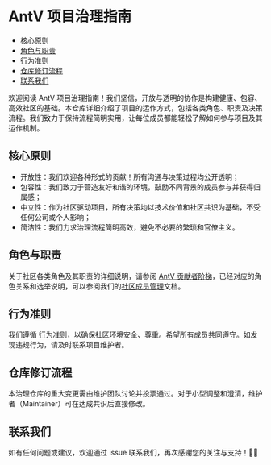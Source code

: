 # AntV 项目治理指南

- [核心原则](#核心原则)
- [角色与职责](#角色与职责)
- [行为准则](#行为准则)
- [仓库修订流程](#仓库修订流程)
- [联系我们](#联系我们)

欢迎阅读 AntV 项目治理指南！我们坚信，开放与透明的协作是构建健康、包容、高效社区的基础。本仓库详细介绍了项目的运作方式，包括各类角色、职责及决策流程。我们致力于保持流程简明实用，让每位成员都能轻松了解如何参与项目及其运作机制。

## 核心原则

- 开放性：我们欢迎各种形式的贡献！所有沟通与决策过程均公开透明；
- 包容性：我们致力于营造友好和谐的环境，鼓励不同背景的成员参与并获得归属感；
- 中立性：作为社区驱动项目，所有决策均以技术价值和社区共识为基础，不受任何公司或个人影响；
- 简洁性：我们力求治理流程简明高效，避免不必要的繁琐和官僚主义。

## 角色与职责

关于社区各类角色及其职责的详细说明，请参阅 [AntV 贡献者阶梯](CONTRIBUTOR_LADDER.md)，已经对应的角色关系和选举说明，可以参阅我们的[社区成员管理](COMMUNITY_MEMBERSHIP.md)文档。

## 行为准则

我们遵循 [行为准则](CODE_OF_CONDUCT.md)，以确保社区环境安全、尊重。希望所有成员共同遵守。如发现违规行为，请及时联系项目维护者。

## 仓库修订流程

本治理仓库的重大变更需由维护团队讨论并投票通过。对于小型调整和澄清，维护者（Maintainer）可在达成共识后直接修改。

## 联系我们

如有任何问题或建议，欢迎通过 issue 联系我们，再次感谢您的关注与支持！🙇‍♂️